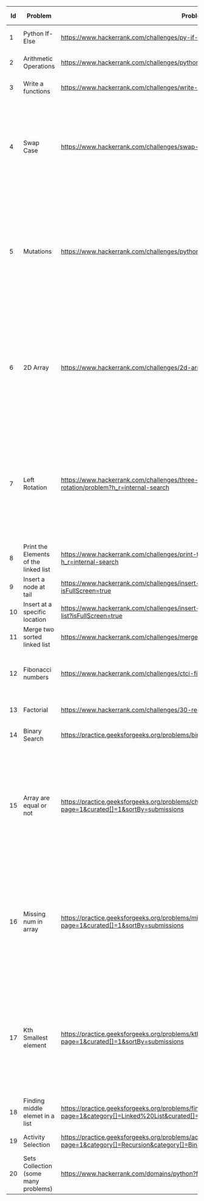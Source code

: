 | Id | Problem | Problem Link | Study Link | Submission Link |
|---|---|---|---|---|
| 1 | Python If-Else | https://www.hackerrank.com/challenges/py-if-else?isFullScreen=true | https://www.youtube.com/watch?v=ZzJKyBt-qeE&list=PLiutOxBS1MiyuqZfRH-NGv2GcbIn1mmZ2&index=4&pp=gAQBiAQB |  |
| 2 | Arithmetic Operations | https://www.hackerrank.com/challenges/python-arithmetic-operators?isFullScreen=true | https://www.youtube.com/watch?v=pvVsnpYDqh8&list=PLiutOxBS1MiyuqZfRH-NGv2GcbIn1mmZ2&index=1&pp=gAQBiAQB |  |
| 3 | Write a functions | https://www.hackerrank.com/challenges/write-a-function?isFullScreen=true | https://www.youtube.com/watch?v=ZzJKyBt-qeE&list=PLiutOxBS1MiyuqZfRH-NGv2GcbIn1mmZ2&index=4&pp=gAQBiAQB |  |
| 4 | Swap Case | https://www.hackerrank.com/challenges/swap-case?isFullScreen=true | https://www.youtube.com/watch?v=pvVsnpYDqh8&list=PLiutOxBS1MiyuqZfRH-NGv2GcbIn1mmZ2&index=1&pp=gAQBiAQB, <br>https://www.youtube.com/watch?v=ZSEPt7ai-h0&list=PLiutOxBS1MiyuqZfRH-NGv2GcbIn1mmZ2&index=2&pp=gAQBiAQB, <br>https://www.youtube.com/watch?v=HuJhBORDozs&list=PLiutOxBS1MiyuqZfRH-NGv2GcbIn1mmZ2&index=3&pp=gAQBiAQB,<br>https://www.youtube.com/watch?v=ZzJKyBt-qeE&list=PLiutOxBS1MiyuqZfRH-NGv2GcbIn1mmZ2&index=4&pp=gAQBiAQB |  |
| 5 | Mutations | https://www.hackerrank.com/challenges/python-mutations?isFullScreen=true | https://www.youtube.com/watch?v=pvVsnpYDqh8&list=PLiutOxBS1MiyuqZfRH-NGv2GcbIn1mmZ2&index=1&pp=gAQBiAQB<br>, <br>https://www.youtube.com/watch?v=ZSEPt7ai-h0&list=PLiutOxBS1MiyuqZfRH-NGv2GcbIn1mmZ2&index=2&pp=gAQBiAQB<br>, <br>https://www.youtube.com/watch?v=HuJhBORDozs&list=PLiutOxBS1MiyuqZfRH-NGv2GcbIn1mmZ2&index=3&pp=gAQBiAQB<br>,<br>https://www.youtube.com/watch?v=ZzJKyBt-qeE&list=PLiutOxBS1MiyuqZfRH-NGv2GcbIn1mmZ2&index=4&pp=gAQBiAQB |  |
| 6 | 2D Array | https://www.hackerrank.com/challenges/2d-array?isFullScreen=true | https://www.youtube.com/watch?v=pvVsnpYDqh8&list=PLiutOxBS1MiyuqZfRH-NGv2GcbIn1mmZ2&index=1&pp=gAQBiAQB<br>, <br>https://www.youtube.com/watch?v=ZSEPt7ai-h0&list=PLiutOxBS1MiyuqZfRH-NGv2GcbIn1mmZ2&index=2&pp=gAQBiAQB<br>, <br>https://www.youtube.com/watch?v=HuJhBORDozs&list=PLiutOxBS1MiyuqZfRH-NGv2GcbIn1mmZ2&index=3&pp=gAQBiAQB<br>,<br>https://www.youtube.com/watch?v=ZzJKyBt-qeE&list=PLiutOxBS1MiyuqZfRH-NGv2GcbIn1mmZ2&index=4&pp=gAQBiAQB |  |
| 7 | Left Rotation | https://www.hackerrank.com/challenges/three-month-preparation-kit-array-left-rotation/problem?h_r=internal-search | https://www.youtube.com/watch?v=pvVsnpYDqh8&list=PLiutOxBS1MiyuqZfRH-NGv2GcbIn1mmZ2&index=1&pp=gAQBiAQB<br>, <br>https://www.youtube.com/watch?v=ZSEPt7ai-h0&list=PLiutOxBS1MiyuqZfRH-NGv2GcbIn1mmZ2&index=2&pp=gAQBiAQB<br>, <br>https://www.youtube.com/watch?v=HuJhBORDozs&list=PLiutOxBS1MiyuqZfRH-NGv2GcbIn1mmZ2&index=3&pp=gAQBiAQB<br>,<br>https://www.youtube.com/watch?v=ZzJKyBt-qeE&list=PLiutOxBS1MiyuqZfRH-NGv2GcbIn1mmZ2&index=4&pp=gAQBiAQB |  |
| 8 | Print the Elements of the linked list | https://www.hackerrank.com/challenges/print-the-elements-of-a-linked-list/problem?h_r=internal-search | https://www.youtube.com/watch?v=OT39lvk_11w&list=PLiutOxBS1MiyuqZfRH-NGv2GcbIn1mmZ2&index=15&pp=gAQBiAQB |  |
| 9 | Insert a node at tail | https://www.hackerrank.com/challenges/insert-a-node-at-the-tail-of-a-linked-list/problem?isFullScreen=true | https://www.youtube.com/watch?v=OT39lvk_11w&list=PLiutOxBS1MiyuqZfRH-NGv2GcbIn1mmZ2&index=15&pp=gAQBiAQB |  |
| 10 | Insert at a specific location | https://www.hackerrank.com/challenges/insert-a-node-at-a-specific-position-in-a-linked-list?isFullScreen=true | https://www.youtube.com/watch?v=OT39lvk_11w&list=PLiutOxBS1MiyuqZfRH-NGv2GcbIn1mmZ2&index=15&pp=gAQBiAQB |  |
| 11 | Merge two sorted linked list | https://www.hackerrank.com/challenges/merge-two-sorted-linked-lists?isFullScreen=true | https://www.youtube.com/watch?v=OT39lvk_11w&list=PLiutOxBS1MiyuqZfRH-NGv2GcbIn1mmZ2&index=15&pp=gAQBiAQB |  |
| 12 | Fibonacci numbers | https://www.hackerrank.com/challenges/ctci-fibonacci-numbers/problem?h_r=internal-search | https://www.youtube.com/watch?v=t5IROqI5KUg&list=PLiutOxBS1MiyuqZfRH-NGv2GcbIn1mmZ2&index=10&pp=gAQBiAQB,<br><br>https://www.youtube.com/watch?v=RkD_13TEdSI&list=PLiutOxBS1MiyuqZfRH-NGv2GcbIn1mmZ2&index=13&pp=gAQBiAQB |  |
| 13 | Factorial | https://www.hackerrank.com/challenges/30-recursion/problem?h_r=internal-search | https://www.youtube.com/watch?v=RkD_13TEdSI&list=PLiutOxBS1MiyuqZfRH-NGv2GcbIn1mmZ2&index=13&pp=gAQBiAQB |  |
| 14 | Binary Search | https://practice.geeksforgeeks.org/problems/binary-search-1587115620/1 | https://www.youtube.com/watch?v=t5IROqI5KUg&list=PLiutOxBS1MiyuqZfRH-NGv2GcbIn1mmZ2&index=10&pp=gAQBiAQB |  |
| 15 | Array are equal or not | https://practice.geeksforgeeks.org/problems/check-if-two-arrays-are-equal-or-not3847/1?page=1&curated[]=1&sortBy=submissions | https://www.youtube.com/watch?v=pvVsnpYDqh8&list=PLiutOxBS1MiyuqZfRH-NGv2GcbIn1mmZ2&index=1&pp=gAQBiAQB<br>, <br>https://www.youtube.com/watch?v=ZSEPt7ai-h0&list=PLiutOxBS1MiyuqZfRH-NGv2GcbIn1mmZ2&index=2&pp=gAQBiAQB<br>, <br>https://www.youtube.com/watch?v=HuJhBORDozs&list=PLiutOxBS1MiyuqZfRH-NGv2GcbIn1mmZ2&index=3&pp=gAQBiAQB<br>,<br>https://www.youtube.com/watch?v=ZzJKyBt-qeE&list=PLiutOxBS1MiyuqZfRH-NGv2GcbIn1mmZ2&index=4&pp=gAQBiAQB |  |
| 16 | Missing num in array | https://practice.geeksforgeeks.org/problems/missing-number-in-array1416/1?page=1&curated[]=1&sortBy=submissions | https://www.youtube.com/watch?v=pvVsnpYDqh8&list=PLiutOxBS1MiyuqZfRH-NGv2GcbIn1mmZ2&index=1&pp=gAQBiAQB<br>, <br>https://www.youtube.com/watch?v=ZSEPt7ai-h0&list=PLiutOxBS1MiyuqZfRH-NGv2GcbIn1mmZ2&index=2&pp=gAQBiAQB<br>, <br>https://www.youtube.com/watch?v=HuJhBORDozs&list=PLiutOxBS1MiyuqZfRH-NGv2GcbIn1mmZ2&index=3&pp=gAQBiAQB<br>,<br>https://www.youtube.com/watch?v=ZzJKyBt-qeE&list=PLiutOxBS1MiyuqZfRH-NGv2GcbIn1mmZ2&index=4&pp=gAQBiAQB |  |
| 17 | Kth Smallest element | https://practice.geeksforgeeks.org/problems/kth-smallest-element5635/1?page=1&curated[]=1&sortBy=submissions | https://www.youtube.com/watch?v=pvVsnpYDqh8&list=PLiutOxBS1MiyuqZfRH-NGv2GcbIn1mmZ2&index=1&pp=gAQBiAQB<br>, <br>https://www.youtube.com/watch?v=ZSEPt7ai-h0&list=PLiutOxBS1MiyuqZfRH-NGv2GcbIn1mmZ2&index=2&pp=gAQBiAQB<br>, <br>https://www.youtube.com/watch?v=HuJhBORDozs&list=PLiutOxBS1MiyuqZfRH-NGv2GcbIn1mmZ2&index=3&pp=gAQBiAQB<br>,<br>https://www.youtube.com/watch?v=ZzJKyBt-qeE&list=PLiutOxBS1MiyuqZfRH-NGv2GcbIn1mmZ2&index=4&pp=gAQBiAQB |  |
| 18 | Finding middle elemet in a list | https://practice.geeksforgeeks.org/problems/finding-middle-element-in-a-linked-list/1?page=1&category[]=Linked%20List&curated[]=1&sortBy=submissions | https://www.youtube.com/watch?v=OT39lvk_11w&list=PLiutOxBS1MiyuqZfRH-NGv2GcbIn1mmZ2&index=15&pp=gAQBiAQB |  |
| 19 | Activity Selection | https://practice.geeksforgeeks.org/problems/activity-selection-1587115620/1?page=1&category[]=Recursion&category[]=Binary%20Search&curated[]=1&sortBy=submissions | https://www.youtube.com/watch?v=t5IROqI5KUg&list=PLiutOxBS1MiyuqZfRH-NGv2GcbIn1mmZ2&index=10&pp=gAQBiAQB |  |
| 20 | Sets Collection (some many problems) | https://www.hackerrank.com/domains/python?filters%5Bsubdomains%5D%5B%5D=py-sets | https://www.youtube.com/watch?v=HuJhBORDozs&list=PLiutOxBS1MiyuqZfRH-NGv2GcbIn1mmZ2&index=3&pp=gAQBiAQB,<br><br>https://www.youtube.com/watch?v=hCR2giEgRSc&list=PLiutOxBS1MiyJp_7OAkHz_isdWPa5rYvl |  |
